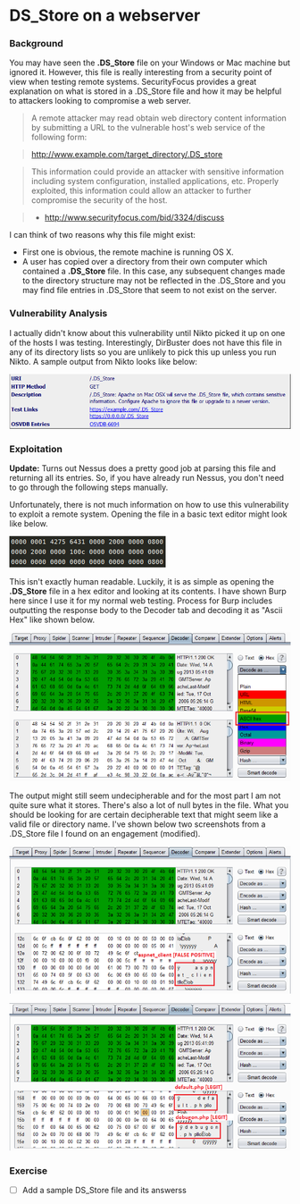 DS_Store on a webserver
=======================

### Background

You may have seen the __.DS_Store__ file on your Windows or Mac machine but ignored it. However, this file is really interesting from a security point of view when testing remote systems. SecurityFocus provides a great explanation on what is stored in a .DS_Store file and how it may be helpful to attackers looking to compromise a web server.

> A remote attacker may read obtain web directory content information by submitting a URL to the vulnerable host's web service of the following form:

> <http://www.example.com/target_directory/.DS_store>

> This information could provide an attacker with sensitive information including system configuration, installed applications, etc. Properly exploited, this information could allow an attacker to further compromise the security of the host. 

>	 - <http://www.securityfocus.com/bid/3324/discuss>

I can think of two reasons why this file might exist:
- First one is obvious, the remote machine is running OS X.
- A user has copied over a directory from their own computer which contained a __.DS_Store__ file. In this case, any subsequent changes made to the directory structure may not be reflected in the .DS_Store and you may find file entries in .DS_Store that seem to not exist on the server.

### Vulnerability Analysis

I actually didn't know about this vulnerability until Nikto picked it up on one of the hosts I was testing. Interestingly, DirBuster does not have this file in any of its directory lists so you are unlikely to pick this up unless you run Nikto. A sample output from Nikto looks like below:

![Nikto .DS_Store finding](./nikto-output.PNG)

### Exploitation

__Update:__ Turns out Nessus does a pretty good job at parsing this file and returning all its entries. So, if you have already run Nessus, you don't need to go through the following steps manually. 

Unfortunately, there is not much information on how to use this vulnerability to exploit a remote system. Opening the file in a basic text editor might look like below.

![Basic Text Editor](./basic-text-editor.PNG)

This isn't exactly human readable. Luckily, it is as simple as opening the __.DS_Store__ file in a hex editor and looking at its contents. I have shown Burp here since I use it for my normal web testing. Process for Burp includes outputting the response body to the Decoder tab and decoding it as "Ascii Hex" like shown below.

![Burp Decoder](./burp-decoder-tab.png)

The output might still seem undecipherable and for the most part I am not quite sure what it stores. There's also a lot of null bytes in the file. What you should be looking for are certain decipherable text that might seem like a valid file or directory name. I've shown below two screenshots from a .DS_Store file I found on an engagement (modified).

![False Positive](./false-positive.png)

![Legit Findings](./legit.png)

### Exercise

- [ ] Add a sample DS_Store file and its answerss
